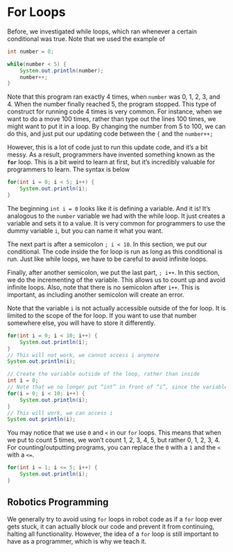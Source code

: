 # For Loops

Before, we investigated while loops, which ran whenever a certain conditional was true. Note that we used the example of

```java
int number = 0;

while(number < 5) {
	System.out.println(number);
	number++;
}
```

Note that this program ran exactly 4 times, when `number` was 0, 1, 2, 3, and 4. When the number finally reached 5, the program stopped. This type of construct for running code 4 times is very common. For instance, when we want to do a move 100 times, rather than type out the lines 100 times, we might want to put it in a loop. By changing the number from 5 to 100, we can do this, and just put our updating code between the `{` and the `number++;`

However, this is a lot of code just to run this update code, and it’s a bit messy. As a result, programmers have invented something known as the **``for``** loop. This is a bit weird to learn at first, but it’s incredibly valuable for programmers to learn. The syntax is below

```java
for(int i = 0; i < 5; i++) {
    System.out.println(i);
}
```

The beginning `int i = 0` looks like it is defining a variable. And it is! It’s analogous to the `number` variable we had with the while loop. It just creates a variable and sets it to a value. It is very common for programmers to use the dummy variable `i`, but you can name it what you want.

The next part is after a semicolon `; i < 10`. In this section, we put our conditional. The code inside the for loop is run as long as this conditional is run. Just like while loops, we have to be careful to avoid infinite loops.

Finally, after another semicolon, we put the last part, `; i++`. In this section, we do the incrementing of the variable. This allows us to count up and avoid infinite loops. Also, note that there is no semicolon after `i++`. This is important, as including another semicolon will create an error.

Note that the variable `i` is not actually accessible outside of the for loop. It is limited to the scope of the for loop. If you want to use that number somewhere else, you will have to store it differently.

```java
for(int i = 0; i < 10; i++) {
    System.out.println(i);
}
// This will not work, we cannot access i anymore
System.out.println(i);

// Create the variable outside of the loop, rather than inside
int i = 0;
// Note that we no longer put “int” in front of “i”, since the variable is already created
for(i = 0; i < 10; i++) {
    System.out.println(i);
}
// This will work, we can access i
System.out.println(i);
```

You may notice that we use `0` and `<` in our `for` loops. This means that when we put to count 5 times, we won’t count 1, 2, 3, 4, 5, but rather 0, 1, 2, 3, 4. For counting/outputting programs, you can replace the `0` with a `1` and the `<` with a `<=`.

```java
for(int i = 1; i <= 5; i++) {
    System.out.println(i);
}
```

## Robotics Programming

We generally try to avoid using `for` loops in robot code as if a `for` loop ever gets stuck, it can actually block our code and prevent it from continuing, halting all functionality. However, the idea of a `for` loop is still important to have as a programmer, which is why we teach it. 
